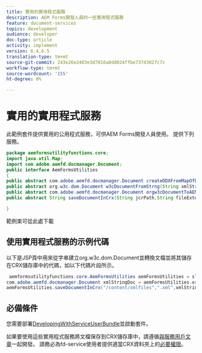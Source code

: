 ```yaml
---
title: 實用的實用程式服務
description: AEM Forms開發人員的一些實用程式服務
feature: document-services
topics: development
audience: developer
doc-type: article
activity: implement
version: 6.4,6.5
translation-type: tm+mt
source-git-commit: 243e26e2403e3d7816a0dd024ffbe73743827c7c
workflow-type: tm+mt
source-wordcount: '155'
ht-degree: 0%

---
```



# 實用的實用程式服務

此範例套件提供實用的公用程式服務，可供AEM Forms開發人員使用。 提供下列服務。


```java
package aemformsutilityfunctions.core;
import java.util.Map;
import com.adobe.aemfd.docmanager.Document;
public interface AemFormsUtilities
{
public abstract com.adobe.aemfd.docmanager.Document createDDXFromMapOfDocuments(Map<String, com.adobe.aemfd.docmanager.Document> paramMap);
public abstract org.w3c.dom.Document w3cDocumentFromStrng(String xmlString);
public abstract com.adobe.aemfd.docmanager.Document orgw3cDocumentToAEMFDDocument(org.w3c.dom.Document xmlDocument);
public abstract String saveDocumentInCrx(String jcrPath,String fileExtension, Document documentToSave);

}
```

範例束可從此處下載[](assets/aemformsutilityfunctions.aemformsutilityfunctions.core-1.0-SNAPSHOT.jar)

## 使用實用程式服務的示例代碼

以下是JSP頁中用來從字串建立org.w3c.dom.Document並轉換文檔並將其儲存在CRX儲存庫中的代碼，如以下代碼片段所示。

```java
 aemformsutilityfunctions.core.AemFormsUtilities aemFormsUtilities = sling.getService(aemformsutilityfunctions.core.AemFormsUtilities.class);
com.adobe.aemfd.docmanager.Document xmlStringDoc = aemFormsUtilities.orgw3cDocumentToAEMFDDocument(aemFormsUtilities.w3cDocumentFromStrng("<data><fname>Girish</fname></data>"));
aemFormsUtilities.saveDocumentInCrx("/content/xmlfiles",".xml",xmlStringDoc);
```

## 必備條件


您需要部署[DevelopingWithServiceUserBundle](https://experienceleague.adobe.com/docs/experience-manager-learn/assets/DevelopingWithServiceUser.jar)並啟動套件。


如果要使用這些實用程式服務將文檔保存到CRX儲存庫中，請遵循[與服務用戶文章](https://experienceleague.adobe.com/docs/experience-manager-learn/forms/adaptive-forms/service-user-tutorial-develop.html?lang=en#adaptive-forms)一起開發。 請務必為fd-service使用者提供適當CRX資料夾上的[必要權限](http://localhost:4502/useradmin)。

